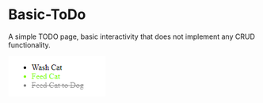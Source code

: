# Basic-ToDo

A simple TODO page, basic interactivity that does not implement any CRUD functionality.

![Todo](todo.png)
